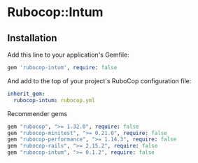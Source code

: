 # Rubocop::Intum

## Installation
  
Add this line to your application's Gemfile:

```ruby
gem 'rubocop-intum', require: false
```

And add to the top of your project's RuboCop configuration file:

  ```yml
  inherit_gem:
    rubocop-intum: rubocop.yml
  ```

Recommender gems

```ruby
gem "rubocop", ">= 1.32.0", require: false
gem "rubocop-minitest", ">= 0.21.0", require: false
gem "rubocop-performance", ">= 1.14.3", require: false
gem "rubocop-rails", ">= 2.15.2", require: false
gem "rubocop-intum", ">= 0.1.2", require: false
```
